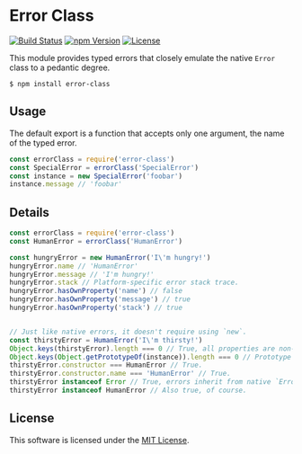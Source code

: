 # Error Class

[![Build Status](https://img.shields.io/travis/0x8890/error-class/master.svg?style=flat-square)](https://travis-ci.org/0x8890/error-class)
[![npm Version](https://img.shields.io/npm/v/error-class.svg?style=flat-square)](https://www.npmjs.com/package/error-class)
[![License](https://img.shields.io/npm/l/error-class.svg?style=flat-square)](https://raw.githubusercontent.com/0x8890/error-class/master/LICENSE)

This module provides typed errors that closely emulate the native `Error` class to a pedantic degree.

```
$ npm install error-class
```


## Usage

The default export is a function that accepts only one argument, the name of the typed error.

```js
const errorClass = require('error-class')
const SpecialError = errorClass('SpecialError')
const instance = new SpecialError('foobar')
instance.message // 'foobar'
```


## Details

```js
const errorClass = require('error-class')
const HumanError = errorClass('HumanError')

const hungryError = new HumanError('I\'m hungry!')
hungryError.name // 'HumanError'
hungryError.message // 'I'm hungry!'
hungryError.stack // Platform-specific error stack trace.
hungryError.hasOwnProperty('name') // false
hungryError.hasOwnProperty('message') // true
hungryError.hasOwnProperty('stack') // true


// Just like native errors, it doesn't require using `new`.
const thirstyError = HumanError('I\'m thirsty!')
Object.keys(thirstyError).length === 0 // True, all properties are non-enumerable.
Object.keys(Object.getPrototypeOf(instance)).length === 0 // Prototype non-enumerable.
thirstyError.constructor === HumanError // True.
thirstyError.constructor.name === 'HumanError' // True.
thirstyError instanceof Error // True, errors inherit from native `Error` class.
thirstyError instanceof HumanError // Also true, of course.
```


## License

This software is licensed under the [MIT License](//github.com/0x8890/error-class/blob/master/LICENSE).
